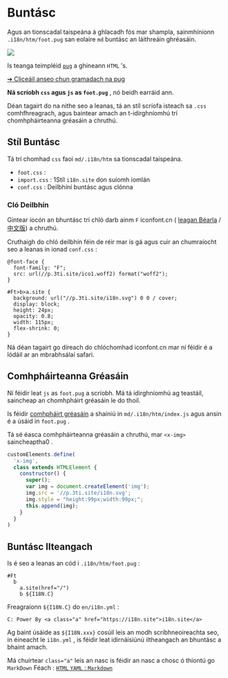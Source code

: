 # Buntásc

Agus an tionscadal taispeána á ghlacadh fós mar shampla, sainmhíníonn `.i18n/htm/foot.pug` san eolaire `md` buntásc an láithreáin ghréasáin.

![](https://p.3ti.site/1721286077.avif)

Is teanga teimpléid [`pug`](https://pugjs.org) a ghineann `HTML` ′s.

[➔ Cliceáil anseo chun gramadach na pug](https://pugjs.org)

**Ná scríobh `css` agus `js` as `foot.pug`** , nó beidh earráid ann.

Déan tagairt do na nithe seo a leanas, tá an stíl scríofa isteach sa `.css` comhfhreagrach, agus baintear amach an t-idirghníomhú trí chomhpháirteanna gréasáin a chruthú.

## Stíl Buntásc

Tá trí chomhad `css` faoi `md/.i18n/htm` sa tionscadal taispeána.

* `foot.css` :
* `import.css` : 1Stíl `i18n.site` don suíomh iomlán
* `conf.css` : Deilbhíní buntásc agus clónna

### Cló Deilbhín

Gintear íocón an bhuntásc trí chló darb ainm `F` iconfont.cn ( [leagan Béarla](https://www.iconfont.cn/?lang=en-us) /[中文版](https://www.iconfont.cn/?lang=zh)) a chruthú.

Cruthaigh do chló deilbhín féin de réir mar is gá agus cuir an chumraíocht seo a leanas in ionad `conf.css` :

```
@font-face {
  font-family: "F";
  src: url(//p.3ti.site/ico1.woff2) format("woff2");
}

#Ft>b>a.site {
  background: url("//p.3ti.site/i18n.svg") 0 0 / cover;
  display: block;
  height: 24px;
  opacity: 0.8;
  width: 115px;
  flex-shrink: 0;
}
```

Ná déan tagairt go díreach do chlóchomhad iconfont.cn mar ní féidir é a lódáil ar an mbrabhsálaí safari.

## Comhpháirteanna Gréasáin

Ní féidir leat `js` as `foot.pug` a scríobh. Má tá idirghníomhú ag teastáil, saincheap an chomhpháirt gréasáin le do thoil.

Is féidir [comhpháirt gréasáin](https://www.freecodecamp.org/news/build-your-first-web-component/) a shainiú in `md/.i18n/htm/index.js` agus ansin é a úsáid in `foot.pug` .

Tá sé éasca comhpháirteanna gréasáin a chruthú, mar `<x-img>` saincheaptha0 .

```js
customElements.define(
  'x-img',
  class extends HTMLElement {
    constructor() {
      super();
      var img = document.createElement('img');
      img.src = '//p.3ti.site/i18n.svg';
      img.style = "height:99px;width:99px;";
      this.append(img);
    }
  }
)
```

## Buntásc Ilteangach

Is é seo a leanas an cód i `.i18n/htm/foot.pug` :

```
#Ft
  b
    a.site(href="/")
    b ${I18N.C}
```

Freagraíonn `${I18N.C}` do `en/i18n.yml` :

```
C: Power By <a class="a" href="https://i18n.site">i18n.site</a>
```

Ag baint úsáide as `${I18N.xxx}` cosúil leis an modh scríbhneoireachta seo, in éineacht le `i18n.yml` , is féidir leat idirnáisiúnú iltheangach an bhuntásc a bhaint amach.

Má chuirtear `class="a"` leis an nasc is féidir an nasc a chosc ó thiontú go `MarkDown` Féach :
 [`HTML` `YAML` : `Markdown`](/i18/qa#H2)